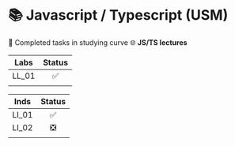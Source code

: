 # 📚 Javascript / Typescript (USM)

📝 Completed tasks in studying curve 🌐 **JS/TS lectures**

| Labs  | Status |
| :---: | :----: |
| LL_01 |   ✅   |
|       |        |

| Inds  | Status |
| :---: | :----: |
| LI_01 |   ✅   |
| LI_02 |   ❎   |
|       |        |